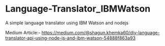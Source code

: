 # Language-Translator_IBMWatson
A simple language translator using IBM Watson and nodejs

Medium Article:-
https://medium.com/@shagun.khemka60/diy-language-translator-api-using-node-js-and-ibm-watson-54888f863a93
